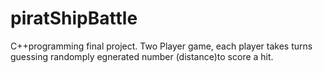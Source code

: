 # piratShipBattle
C++programming final project. Two Player game, each player takes turns guessing randomply egnerated number (distance)to score a hit. 
